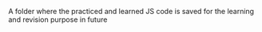 A folder where the practiced and learned JS code is saved for the learning and revision purpose in future 